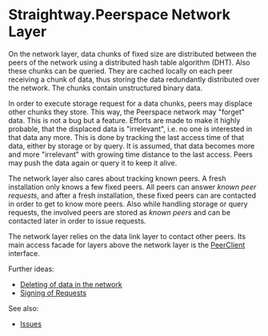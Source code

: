 # Straightway.Peerspace Network Layer

On the network layer, data chunks of fixed size are distributed between the peers of the
network using a distributed hash table algorithm (DHT). Also these chunks can be queried.
They are cached locally on each peer receiving a chunk of data, thus storing the data
redundantly distributed over the network. The chunks contain unstructured binary data.

In order to execute storage request for a data chunks, peers may displace other chunks
they store. This way, the Peerspace network may "forget" data. This is not a bug but
a feature. Efforts are made to make it highly probable, that the displaced data is
"irrelevant", i.e. no one is interested in that data any more. This is done by tracking
the last access time of that data, either by storage or by query. It is assumed, that
data becomes more and more "irrelevant" with growing time distance to the last access.
Peers may push the data again or query it to keep it alive. 

The network layer also cares about tracking known peers. A fresh installation only knows
a few fixed peers. All peers can answer _known peer requests_, and after a fresh installation,
these fixed peers can are contacted in order to get to know more peers. Also while handling
storage or query requests, the involved peers are stored as _known peers_ and can be contacted
later in order to issue requests.

The network layer relies on the data link layer to contact other peers. Its main access
facade for layers above the network layer is the
[PeerClient](src/main/kotlin/straightway/peerspace/net/PeerClient.kt) interface.

Further ideas:

 * [Deleting of data in the network](ideas/DeletingDataInTheNetwork.md)
 * [Signing of Requests](ideas/SigningOfRequests.md) 

See also:

* [Issues](issues)